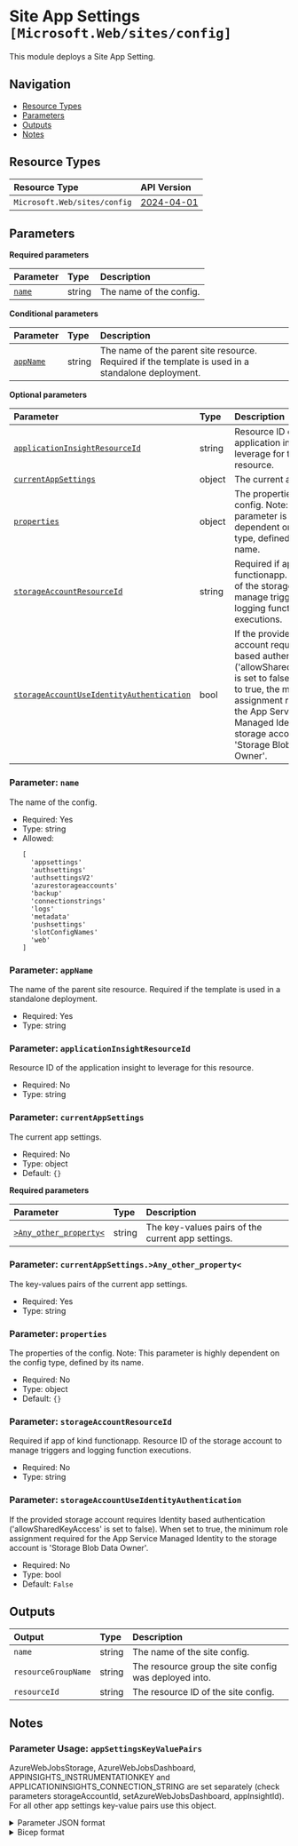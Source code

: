 # Site App Settings `[Microsoft.Web/sites/config]`

This module deploys a Site App Setting.

## Navigation

- [Resource Types](#Resource-Types)
- [Parameters](#Parameters)
- [Outputs](#Outputs)
- [Notes](#Notes)

## Resource Types

| Resource Type | API Version |
| :-- | :-- |
| `Microsoft.Web/sites/config` | [2024-04-01](https://learn.microsoft.com/en-us/azure/templates/Microsoft.Web/2024-04-01/sites/config) |

## Parameters

**Required parameters**

| Parameter | Type | Description |
| :-- | :-- | :-- |
| [`name`](#parameter-name) | string | The name of the config. |

**Conditional parameters**

| Parameter | Type | Description |
| :-- | :-- | :-- |
| [`appName`](#parameter-appname) | string | The name of the parent site resource. Required if the template is used in a standalone deployment. |

**Optional parameters**

| Parameter | Type | Description |
| :-- | :-- | :-- |
| [`applicationInsightResourceId`](#parameter-applicationinsightresourceid) | string | Resource ID of the application insight to leverage for this resource. |
| [`currentAppSettings`](#parameter-currentappsettings) | object | The current app settings. |
| [`properties`](#parameter-properties) | object | The properties of the config. Note: This parameter is highly dependent on the config type, defined by its name. |
| [`storageAccountResourceId`](#parameter-storageaccountresourceid) | string | Required if app of kind functionapp. Resource ID of the storage account to manage triggers and logging function executions. |
| [`storageAccountUseIdentityAuthentication`](#parameter-storageaccountuseidentityauthentication) | bool | If the provided storage account requires Identity based authentication ('allowSharedKeyAccess' is set to false). When set to true, the minimum role assignment required for the App Service Managed Identity to the storage account is 'Storage Blob Data Owner'. |

### Parameter: `name`

The name of the config.

- Required: Yes
- Type: string
- Allowed:
  ```Bicep
  [
    'appsettings'
    'authsettings'
    'authsettingsV2'
    'azurestorageaccounts'
    'backup'
    'connectionstrings'
    'logs'
    'metadata'
    'pushsettings'
    'slotConfigNames'
    'web'
  ]
  ```

### Parameter: `appName`

The name of the parent site resource. Required if the template is used in a standalone deployment.

- Required: Yes
- Type: string

### Parameter: `applicationInsightResourceId`

Resource ID of the application insight to leverage for this resource.

- Required: No
- Type: string

### Parameter: `currentAppSettings`

The current app settings.

- Required: No
- Type: object
- Default: `{}`

**Required parameters**

| Parameter | Type | Description |
| :-- | :-- | :-- |
| [`>Any_other_property<`](#parameter-currentappsettings>any_other_property<) | string | The key-values pairs of the current app settings. |

### Parameter: `currentAppSettings.>Any_other_property<`

The key-values pairs of the current app settings.

- Required: Yes
- Type: string

### Parameter: `properties`

The properties of the config. Note: This parameter is highly dependent on the config type, defined by its name.

- Required: No
- Type: object
- Default: `{}`

### Parameter: `storageAccountResourceId`

Required if app of kind functionapp. Resource ID of the storage account to manage triggers and logging function executions.

- Required: No
- Type: string

### Parameter: `storageAccountUseIdentityAuthentication`

If the provided storage account requires Identity based authentication ('allowSharedKeyAccess' is set to false). When set to true, the minimum role assignment required for the App Service Managed Identity to the storage account is 'Storage Blob Data Owner'.

- Required: No
- Type: bool
- Default: `False`

## Outputs

| Output | Type | Description |
| :-- | :-- | :-- |
| `name` | string | The name of the site config. |
| `resourceGroupName` | string | The resource group the site config was deployed into. |
| `resourceId` | string | The resource ID of the site config. |

## Notes

### Parameter Usage: `appSettingsKeyValuePairs`

AzureWebJobsStorage, AzureWebJobsDashboard, APPINSIGHTS_INSTRUMENTATIONKEY and APPLICATIONINSIGHTS_CONNECTION_STRING are set separately (check parameters storageAccountId, setAzureWebJobsDashboard, appInsightId).
For all other app settings key-value pairs use this object.

<details>

<summary>Parameter JSON format</summary>

```json
"appSettingsKeyValuePairs": {
    "value": [
        {
            "name": "key1",
            "value": "val1"
        },
        {
            "name": "key2",
            "value": "val2"
        }
    ]
}
```

</details>

<details>

<summary>Bicep format</summary>

```bicep
appSettingsKeyValuePairs: [
    {
        name: 'key1'
        value: 'val1'
    }
    {
        name: 'key2'
        value: 'val2'
    }
]
```

</details>
<p>
